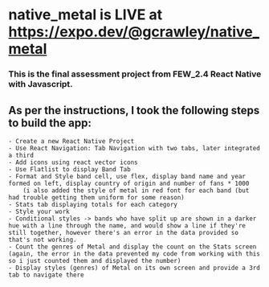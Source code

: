 # native_metal is LIVE at https://expo.dev/@gcrawley/native_metal

### This is the final assessment project from FEW_2.4 React Native with Javascript. 

## As per the instructions,  I took the following steps to build the app: 
    
    - Create a new React Native Project
    - Use React Navigation: Tab Navigation with two tabs, later integrated a third
    - Add icons using react vector icons
    - Use Flatlist to display Band Tab
    - Format and Style band cell, use flex, display band name and year formed on left, display country of origin and number of fans * 1000
        (i also added the style of metal in red font for each band (but had trouble getting them uniform for some reason)
    - Stats tab displaying totals for each category
    - Style your work
    - Conditional styles -> bands who have split up are shown in a darker hue with a line through the name, and would show a line if they're still together, however there's an error in the data provided so that's not working. 
    - Count the genres of Metal and display the count on the Stats screen (again, the error in the data prevented my code from working with this so i just counted them and displayed the number)
    - Display styles (genres) of Metal on its own screen and provide a 3rd tab to navigate there

